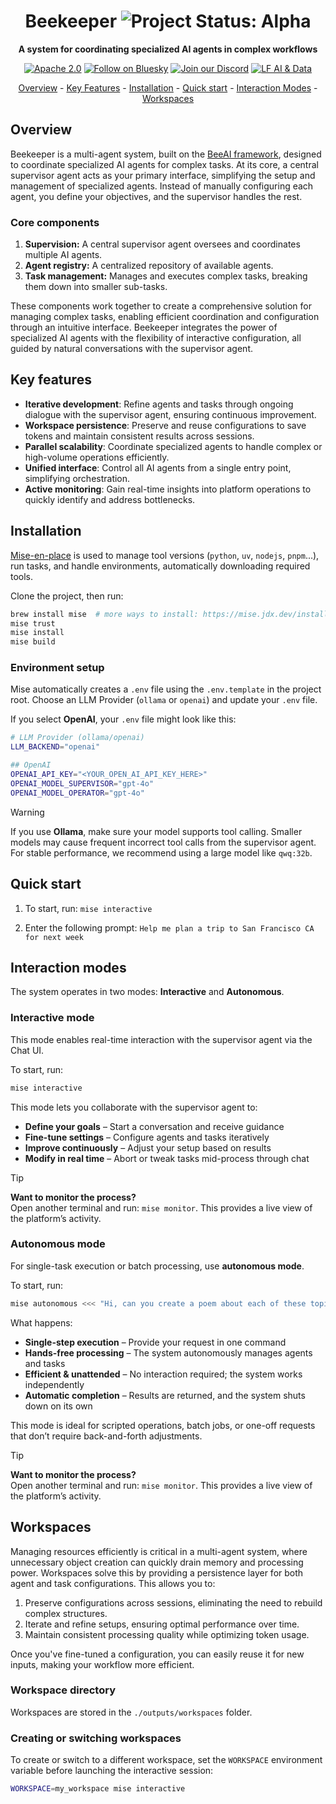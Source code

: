 <div align="center">
  
# Beekeeper <img align="cener" alt="Project Status: Alpha" src="https://img.shields.io/badge/Status-Alpha-red">

**A system for coordinating specialized AI agents in complex workflows**

[![Apache 2.0](https://img.shields.io/badge/Apache%202.0-License-EA7826?style=plastic&logo=apache&logoColor=white)](https://github.com/i-am-bee/beeai-framework?tab=Apache-2.0-1-ov-file#readme)
[![Follow on Bluesky](https://img.shields.io/badge/Follow%20on%20Bluesky-0285FF?style=plastic&logo=bluesky&logoColor=white)](https://bsky.app/profile/beeaiagents.bsky.social)
[![Join our Discord](https://img.shields.io/badge/Join%20our%20Discord-7289DA?style=plastic&logo=discord&logoColor=white)](https://discord.com/invite/NradeA6ZNF)
[![LF AI & Data](https://img.shields.io/badge/LF%20AI%20%26%20Data-0072C6?style=plastic&logo=linuxfoundation&logoColor=white)](https://lfaidata.foundation/projects/)

[Overview](#overview) - [Key Features](#key-features) - [Installation](#installation) - [Quick start](#quick-start) - [Interaction Modes](#interaction-modes) - [Workspaces](#workspaces)

</div>

## Overview

Beekeeper is a multi-agent system, built on the [BeeAI framework](https://github.com/i-am-bee/beeai-framework), designed to coordinate specialized AI agents for complex tasks. At its core, a central supervisor agent acts as your primary interface, simplifying the setup and management of specialized agents. Instead of manually configuring each agent, you define your objectives, and the supervisor handles the rest.

### Core components
1. **Supervision:** A central supervisor agent oversees and coordinates multiple AI agents.
2. **Agent registry:** A centralized repository of available agents.
3. **Task management:** Manages and executes complex tasks, breaking them down into smaller sub-tasks.

These components work together to create a comprehensive solution for managing complex tasks, enabling efficient coordination and configuration through an intuitive interface. Beekeeper integrates the power of specialized AI agents with the flexibility of interactive configuration, all guided by natural conversations with the supervisor agent.

## Key features

- **Iterative development**: Refine agents and tasks through ongoing dialogue with the supervisor agent, ensuring continuous improvement.  
- **Workspace persistence**: Preserve and reuse configurations to save tokens and maintain consistent results across sessions.  
- **Parallel scalability**: Coordinate specialized agents to handle complex or high-volume operations efficiently.  
- **Unified interface**: Control all AI agents from a single entry point, simplifying orchestration.  
- **Active monitoring**: Gain real-time insights into platform operations to quickly identify and address bottlenecks.

## Installation
[Mise-en-place](https://mise.jdx.dev/) is used to manage tool versions (`python`, `uv`, `nodejs`, `pnpm`...), run tasks, and handle environments, automatically downloading required tools.

Clone the project, then run:

```sh
brew install mise  # more ways to install: https://mise.jdx.dev/installing-mise.html
mise trust
mise install
mise build
```

### Environment setup

Mise automatically creates a `.env` file using the `.env.template` in the project root. Choose an LLM Provider (`ollama` or `openai`) and update your `.env` file. 

If you select **OpenAI**, your `.env` file might look like this:

```bash
# LLM Provider (ollama/openai)
LLM_BACKEND="openai"

## OpenAI
OPENAI_API_KEY="<YOUR_OPEN_AI_API_KEY_HERE>"
OPENAI_MODEL_SUPERVISOR="gpt-4o"
OPENAI_MODEL_OPERATOR="gpt-4o"
```

> [!WARNING]
> If you use **Ollama**, make sure your model supports tool calling. Smaller models may cause frequent incorrect tool calls from the supervisor agent. For stable performance, we recommend using a large model like `qwq:32b`.

## Quick start

1. To start, run: `mise interactive`

2. Enter the following prompt: `Help me plan a trip to San Francisco CA for next week`

## Interaction modes

The system operates in two modes: **Interactive** and **Autonomous**.

### Interactive mode

This mode enables real-time interaction with the supervisor agent via the Chat UI.

To start, run:
```bash
mise interactive
```

This mode lets you collaborate with the supervisor agent to:
- **Define your goals** – Start a conversation and receive guidance
- **Fine-tune settings** – Configure agents and tasks iteratively
- **Improve continuously** – Adjust your setup based on results
- **Modify in real time** – Abort or tweak tasks mid-process through chat

> [!TIP]
> **Want to monitor the process?**<br>
> Open another terminal and run: `mise monitor`. This provides a live view of the platform’s activity.

### Autonomous mode

For single-task execution or batch processing, use **autonomous mode**.

To start, run:
```bash
mise autonomous <<< "Hi, can you create a poem about each of these topics: bee, hive, queen, sun, flowers?"
```

What happens:
- **Single-step execution** – Provide your request in one command
- **Hands-free processing** – The system autonomously manages agents and tasks
- **Efficient & unattended** – No interaction required; the system works independently
- **Automatic completion** – Results are returned, and the system shuts down on its own

This mode is ideal for scripted operations, batch jobs, or one-off requests that don’t require back-and-forth adjustments.

> [!TIP]
> **Want to monitor the process?**<br>
> Open another terminal and run: `mise monitor`. This provides a live view of the platform’s activity.

## Workspaces

Managing resources efficiently is critical in a multi-agent system, where unnecessary object creation can quickly drain memory and processing power. Workspaces solve this by providing a persistence layer for both agent and task configurations. This allows you to:
1. Preserve configurations across sessions, eliminating the need to rebuild complex structures.
2. Iterate and refine setups, ensuring optimal performance over time.
3. Maintain consistent processing quality while optimizing token usage.

Once you've fine-tuned a configuration, you can easily reuse it for new inputs, making your workflow more efficient.

### Workspace directory

Workspaces are stored in the `./outputs/workspaces` folder.

### Creating or switching workspaces

To create or switch to a different workspace, set the `WORKSPACE` environment variable before launching the interactive session:
```bash
WORKSPACE=my_workspace mise interactive
```
